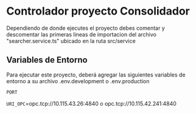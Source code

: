 
# Controlador proyecto Consolidador 

Dependiendo de donde ejecutes el proyecto debes comentar y descomentar las primeras lineas de importacion del archivo "searcher.service.ts" ubicado en la ruta src/service 


## Variables de Entorno

Para ejecutar este proyecto, deberá agregar las siguientes variables de entorno a su archivo .env.development o .env.production

`PORT`

`URI_OPC`=opc.tcp://10.115.43.26:4840 o opc.tcp://10.115.42.241:4840 

